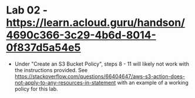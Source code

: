 # Lab 02 - https://learn.acloud.guru/handson/4690c366-3c29-4b6d-8014-0f837d5a54e5

* Under "Create an S3 Bucket Policy", steps 8 - 11 will likely not work with the instructions provided. See https://stackoverflow.com/questions/66404647/aws-s3-action-does-not-apply-to-any-resources-in-statement with an example of a working policy for this lab.
